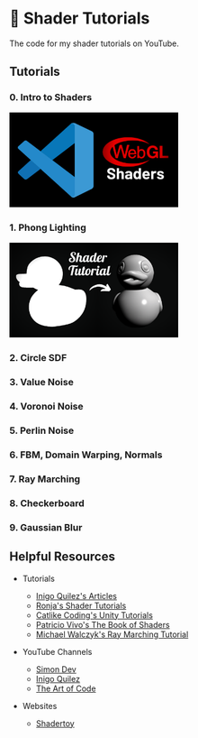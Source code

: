 # 🎨 Shader Tutorials

The code for my shader tutorials on YouTube.

## Tutorials

### 0. Intro to Shaders

<img src="_thumbnails/glsl_00.png" alt="Alt Text" width="300" />

### 1. Phong Lighting

<img src="_thumbnails/glsl_01.png" alt="Alt Text" width="300" />

### 2. Circle SDF

### 3. Value Noise

### 4. Voronoi Noise

### 5. Perlin Noise

### 6. FBM, Domain Warping, Normals

### 7. Ray Marching

### 8. Checkerboard

### 9. Gaussian Blur

## Helpful Resources

- Tutorials

  - [Inigo Quilez's Articles](https://iquilezles.org/articles/)
  - [Ronja's Shader Tutorials](https://ronja-tutorials.com/)
  - [Catlike Coding's Unity Tutorials](https://catlikecoding.com/unity/tutorials/)
  - [Patricio Vivo's The Book of Shaders](https://thebookofshaders.com/)
  - [Michael Walczyk's Ray Marching Tutorial](https://michaelwalczyk.com/blog-ray-marching.html)

- YouTube Channels

  - [Simon Dev](https://www.youtube.com/@simondev758)
  - [Inigo Quilez](https://www.youtube.com/@InigoQuilez)
  - [The Art of Code](https://www.youtube.com/@TheArtofCodeIsCool)

- Websites

  - [Shadertoy](https://www.shadertoy.com/)
